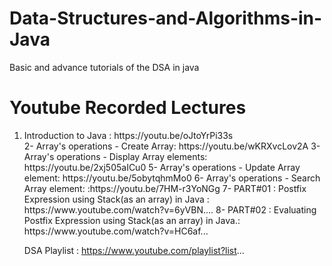 # Data-Structures-and-Algorithms-in-Java
Basic and advance tutorials of the DSA in java

<h1> Youtube Recorded Lectures </h1>
<ol>
<li>Introduction to Java : https://youtu.be/oJtoYrPi33s </li>
2- Array's operations - Create Array: https://youtu.be/wKRXvcLov2A
3- Array's operations - Display Array elements: https://youtu.be/2xj505aICu0
5- Array's operations - Update Array element: https://youtu.be/5obytqhmMo0
6- Array's operations - Search Array element: :https://youtu.be/7HM-r3YoNGg
7- PART#01 : Postfix Expression using Stack(as an array) in Java : https://www.youtube.com/watch?v=6yVBN....
8- PART#02 : Evaluating Postfix Expression using Stack(as an array) in Java.: https://www.youtube.com/watch?v=HC6af...


DSA Playlist : https://www.youtube.com/playlist?list...
</ol>
